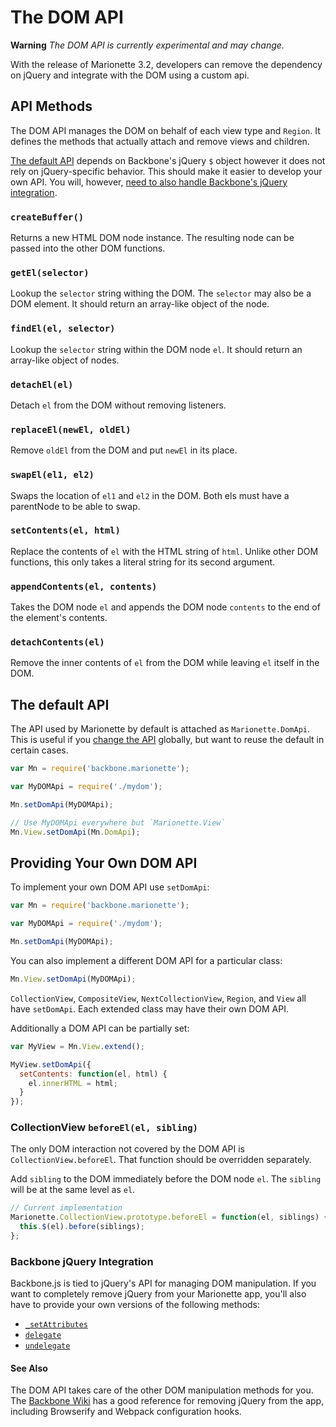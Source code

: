 # The DOM API

**Warning** *The DOM API is currently experimental and may change.*

With the release of Marionette 3.2, developers can remove the dependency on
jQuery and integrate with the DOM using a custom api.

## API Methods

The DOM API manages the DOM on behalf of each view type and `Region`.
It defines the methods that actually attach and remove views and children.

[The default API](#the-default-api) depends on Backbone's jQuery `$` object however it does not
rely on jQuery-specific behavior. This should make it easier to develop your own
API. You will, however, [need to also handle Backbone's jQuery integration](#backbone-jquery-integration).

### `createBuffer()`

Returns a new HTML DOM node instance. The resulting node can be passed into the
other DOM functions.

### `getEl(selector)`

Lookup the `selector` string withing the DOM. The `selector` may also be a DOM element.
It should return an array-like object of the node.

### `findEl(el, selector)`

Lookup the `selector` string within the DOM node `el`. It should return an array-like object of nodes.

### `detachEl(el)`

Detach `el` from the DOM without removing listeners.

### `replaceEl(newEl, oldEl)`

Remove `oldEl` from the DOM and put `newEl` in its place.

### `swapEl(el1, el2)`

Swaps the location of `el1` and `el2` in the DOM.
Both els must have a parentNode to be able to swap.

### `setContents(el, html)`

Replace the contents of `el` with the HTML string of `html`. Unlike other DOM
functions, this only takes a literal string for its second argument.

### `appendContents(el, contents)`

Takes the DOM node `el` and appends the DOM node `contents` to the end of the
element's contents.

### `detachContents(el)`

Remove the inner contents of `el` from the DOM while leaving `el` itself in the
DOM.

## The default API

The API used by Marionette by default is attached as `Marionette.DomApi`.
This is useful if you [change the API](#providing-your-own-dom-api) globally,
but want to reuse the default in certain cases.

```javascript
var Mn = require('backbone.marionette');

var MyDOMApi = require('./mydom');

Mn.setDomApi(MyDOMApi);

// Use MyDOMApi everywhere but `Marionette.View`
Mn.View.setDomApi(Mn.DomApi);
```

## Providing Your Own DOM API

To implement your own DOM API use `setDomApi`:

```javascript
var Mn = require('backbone.marionette');

var MyDOMApi = require('./mydom');

Mn.setDomApi(MyDOMApi);
```

You can also implement a different DOM API for a particular class:

```javascript
Mn.View.setDomApi(MyDOMApi);
```

`CollectionView`, `CompositeView`, `NextCollectionView`, `Region`, and `View`
all have `setDomApi`. Each extended class may have their own DOM API.

Additionally a DOM API can be partially set:

```javascript
var MyView = Mn.View.extend();

MyView.setDomApi({
  setContents: function(el, html) {
    el.innerHTML = html;
  }
});
```

### CollectionView `beforeEl(el, sibling)`

The only DOM interaction not covered by the DOM API is `CollectionView.beforeEl`.
That function should be overridden separately.

Add `sibling` to the DOM immediately before the DOM node `el`. The `sibling`
will be at the same level as `el`.

```javascript
// Current implementation
Marionette.CollectionView.prototype.beforeEl = function(el, siblings) {
  this.$(el).before(siblings);
};
```

### Backbone jQuery Integration

Backbone.js is tied to jQuery's API for managing DOM manipulation. If you want
to completely remove jQuery from your Marionette app, you'll also have to
provide your own versions of the following methods:

* [`_setAttributes`](http://backbonejs.org/docs/backbone.html#section-170)
* [`delegate`](http://backbonejs.org/docs/backbone.html#section-165)
* [`undelegate`](http://backbonejs.org/docs/backbone.html#section-167)

#### See Also

The DOM API takes care of the other DOM manipulation methods for you. The
[Backbone Wiki](https://github.com/jashkenas/backbone/wiki/using-backbone-without-jquery)
has a good reference for removing jQuery from the app, including Browserify and
Webpack configuration hooks.
